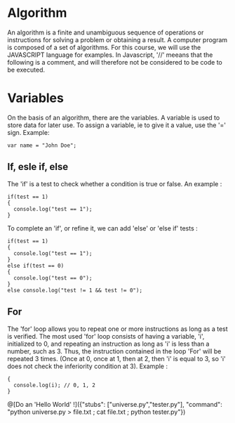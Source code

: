 # Algorithm

An algorithm is a finite and unambiguous sequence of operations or instructions for solving a problem or obtaining a result. A computer program is composed of a set of algorithms. For this course, we will use the JAVASCRIPT language for examples. In Javascript, '//' meeans that the following is a comment, and will therefore not be considered to be code to be executed.

# Variables

On the basis of an algorithm, there are the variables. A variable is used to store data for later use. To assign a variable, ie to give it a value, use the '=' sign. Example:

```var name = "John Doe";```

## If, esle if, else

The 'if' is a test to check whether a condition is true or false. An example :

```var test = 1;
if(test == 1)
{
  console.log("test == 1");
}
```

To complete an 'if', or refine it, we can add 'else' or 'else if' tests :

```var test = 1;
if(test == 1)
{
  console.log("test == 1");
}
else if(test == 0)
{
  console.log("test == 0");
}
else console.log("test != 1 && test != 0");
```
## For

The 'for' loop allows you to repeat one or more instructions as long as a test is verified. The most used 'for' loop consists of having a variable, 'i', initialized to 0, and repeating an instruction as long as 'i' is less than a number, such as 3. Thus, the instruction contained in the loop 'For' will be repeated 3 times. (Once at 0, once at 1, then at 2, then 'i' is equal to 3, so 'i' does not check the inferiority condition at 3). Example :

```for(var i = 0; i < 3; i++)
{
  console.log(i); // 0, 1, 2
}
```
  
  @[Do an 'Hello World' !]({"stubs": ["universe.py","tester.py"], "command": "python universe.py > file.txt ; cat file.txt ; python tester.py"})

